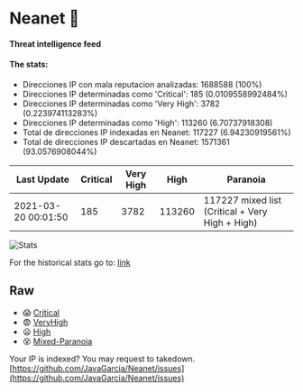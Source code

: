 # Neanet :hocho:
#### Threat intelligence feed
#### The stats:

- Direcciones IP con mala reputacion analizadas: 1688588 (100%)
- Direcciones IP determinadas como 'Critical':  185 (0.0109558992484%)
- Direcciones IP determinadas como 'Very High':  3782 (0.223974113283%)
- Direcciones IP determinadas como 'High':  113260 (6.70737918308)
- Total de direcciones IP indexadas en Neanet:  117227 (6.94230919561%)
- Total de direcciones IP descartadas en Neanet:  1571361 (93.0576908044%)

| Last Update | Critical | Very High | High | Paranoia |
| --- | --- | --- | --- | --- |
| 2021-03-20 00:01:50 | 185 | 3782 | 113260 | 117227 mixed list (Critical + Very High + High)|

![Stats](https://docs.google.com/spreadsheets/d/e/2PACX-1vSnaNMIXVabIpDJjufMlzH7poXnshF3mgd8Is1g9ytUEzVsP5my4Trn8f-xkoLLQ38xpL3HtmUexLo6/pubchart?oid=501124687&format=image)

For the historical stats go to: [link](/stats.csv)
## Raw
- :scream: [Critical](https://raw.githubusercontent.com/JavaGarcia/Neanet/master/blacklists/neanet_critical.txt)
- :fearful: [VeryHigh](https://raw.githubusercontent.com/JavaGarcia/Neanet/master/blacklists/neanet_veryHigh.txtt)
- :frowning: [High](https://raw.githubusercontent.com/JavaGarcia/Neanet/master/blacklists/neanet_high.txt)
- :dizzy_face: [Mixed-Paranoia](https://raw.githubusercontent.com/JavaGarcia/Neanet/master/blacklists/neanet_all.txt)


Your IP is indexed? You may request to takedown. [https://github.com/JavaGarcia/Neanet/issues](https://github.com/JavaGarcia/Neanet/issues)




























































































































































































































































































































































































































































































































































































































































































































































































































































































































































































































































































































































































































































































































































































































































































































































































































































































































































































































































































































































































































































































































































































































































































































































































































































































































































































































































































































































































































































































































































































































































































































































































































































































































































































































































































































































































































































































































































































































































































































































































































































































































































































































































































































































































































































































































































































































































































































































































































































































































































































































































































































































































